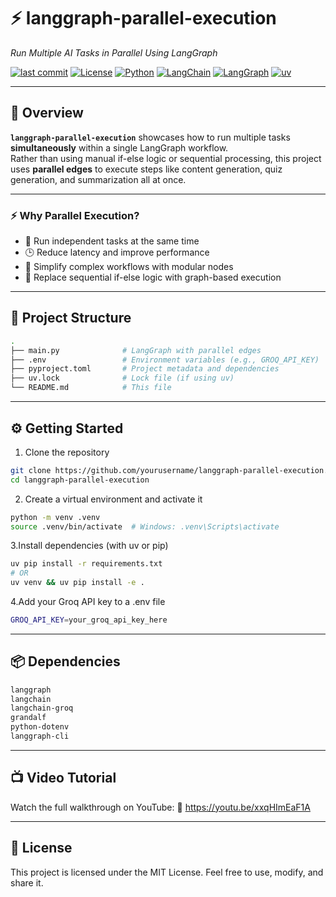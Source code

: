 # ⚡ langgraph-parallel-execution

_Run Multiple AI Tasks in Parallel Using LangGraph_

[![last commit](https://img.shields.io/github/last-commit/yourusername/langgraph-parallel-execution?style=flat-square)]((https://github.com/quikcss/langgraph-paralellization))
[![License](https://img.shields.io/github/license/yourusername/langgraph-parallel-execution?style=flat-square)](https://github.com/quikcss/langgraph-parallel-execution/blob/main/LICENSE)
[![Python](https://img.shields.io/badge/python-100%25-blue?style=flat-square)](https://www.python.org/)
[![LangChain](https://img.shields.io/badge/langchain-✓-orange?style=flat-square)](https://www.langchain.com/)
[![LangGraph](https://img.shields.io/badge/langgraph-✓-purple?style=flat-square)](https://github.com/langchain-ai/langgraph)
[![uv](https://img.shields.io/badge/uv-pkg-blueviolet?style=flat-square)](https://github.com/astral-sh/uv)

---

## 🚀 Overview

**`langgraph-parallel-execution`** showcases how to run multiple tasks **simultaneously** within a single LangGraph workflow.  
Rather than using manual if-else logic or sequential processing, this project uses **parallel edges** to execute steps like content generation, quiz generation, and summarization all at once.

---

### ⚡ Why Parallel Execution?

- 🧵 Run independent tasks at the same time  
- 🕒 Reduce latency and improve performance  
- 🔧 Simplify complex workflows with modular nodes  
- 🔁 Replace sequential if-else logic with graph-based execution

---

## 📂 Project Structure

```bash
.
├── main.py              # LangGraph with parallel edges
├── .env                 # Environment variables (e.g., GROQ_API_KEY)
├── pyproject.toml       # Project metadata and dependencies
├── uv.lock              # Lock file (if using uv)
└── README.md            # This file

```

---

## ⚙️ Getting Started

1. Clone the repository

```bash
git clone https://github.com/yourusername/langgraph-parallel-execution.git
cd langgraph-parallel-execution
```

2. Create a virtual environment and activate it

```bash
python -m venv .venv
source .venv/bin/activate  # Windows: .venv\Scripts\activate
```

3.Install dependencies (with uv or pip)

```bash
uv pip install -r requirements.txt
# OR
uv venv && uv pip install -e .
```

4.Add your Groq API key to a .env file

```bash
GROQ_API_KEY=your_groq_api_key_here
```

---

## 📦 Dependencies

```bash
langgraph
langchain
langchain-groq
grandalf
python-dotenv
langgraph-cli
```

---

## 📺 Video Tutorial

Watch the full walkthrough on YouTube:
🔗 https://youtu.be/xxqHImEaF1A

---

## 📜 License

This project is licensed under the MIT License.
Feel free to use, modify, and share it.

